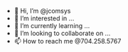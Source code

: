 - 👋 Hi, I’m @jcomsys
- 👀 I’m interested in ...
- 🌱 I’m currently learning ...
- 💞️ I’m looking to collaborate on ...
- 📫 How to reach me @704.258.5767

<!---
jcomsys/jcomsys is a ✨ special ✨ repository because its `README.md` (this file) appears on your GitHub profile.
You can click the Preview link to take a look at your changes.
--->
